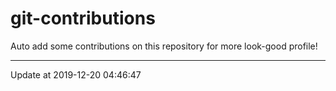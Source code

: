 # git-contributions

Auto add some contributions on this repository for more look-good profile!

---

Update at 2019-12-20 04:46:47
